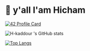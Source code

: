 # 👋 y'all I'am Hicham
[![42 Profile Card](https://1337-readme.vercel.app/api/profile?cursus=42cursus&dark=true&login=hkaddour)](https://github.com/mohouyizme/1337-readme)

![H-kaddour 's GitHub stats](https://github-readme-stats.vercel.app/api?username=H-kaddour&theme=radical&show_icons=true)



[![Top Langs](https://github-readme-stats.vercel.app/api/top-langs/?username=H-kaddour&layout=compact)](https://github.com/anuraghazra/github-readme-stats)






























<!--
**H-kaddour/H-kaddour** is a ✨ _special_ ✨ repository because its `README.md` (this file) appears on your GitHub profile.

Here are some ideas to get you started:

- 🔭 I’m currently working on ...
- 🌱 I’m currently learning ...
- 👯 I’m looking to collaborate on ...
- 🤔 I’m looking for help with ...
- 💬 Ask me about ...
- 📫 How to reach me: ...
- 😄 Pronouns: ...
- ⚡ Fun fact: ...
-->
